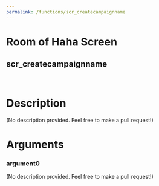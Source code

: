 ```yaml
---
permalink: /functions/scr_createcampaignname
---
```

# Room of Haha Screen  
## scr_createcampaignname  
&nbsp;  
# Description  
(No description provided. Feel free to make a pull request!) 
&nbsp;  
# Arguments
### argument0
(No description provided. Feel free to make a pull request!)
&nbsp;  


